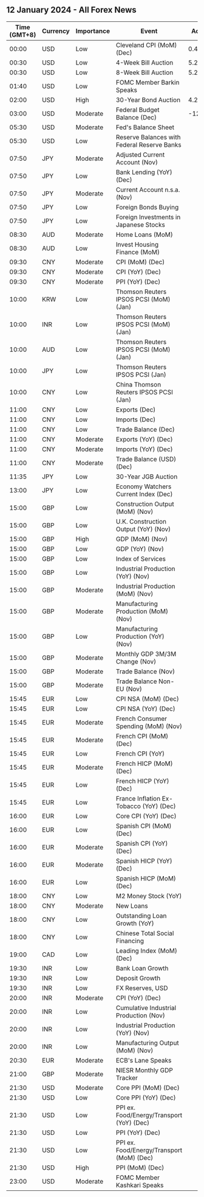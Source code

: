 ## 12 January 2024 - All Forex News

| Time (GMT+8) | Currency | Importance | Event | Actual | Forecast | Previous |
|------|----------|------------|-------|--------|----------|----------|
| 00:00 | USD | Low | Cleveland CPI (MoM) (Dec) | 0.4% |  | 0.4% |
| 00:30 | USD | Low | 4-Week Bill Auction | 5.280% |  | 5.290% |
| 00:30 | USD | Low | 8-Week Bill Auction | 5.275% |  | 5.285% |
| 01:40 | USD | Low | FOMC Member Barkin Speaks |  |  |  |
| 02:00 | USD | High | 30-Year Bond Auction | 4.229% |  | 4.344% |
| 03:00 | USD | Moderate | Federal Budget Balance (Dec) | -129.0B | -65.3B | -314.0B |
| 05:30 | USD | Moderate | Fed's Balance Sheet |  |  | 7,681B |
| 05:30 | USD | Low | Reserve Balances with Federal Reserve Banks |  |  | 3.459T |
| 07:50 | JPY | Moderate | Adjusted Current Account (Nov) |  | 2.18T | 2.62T |
| 07:50 | JPY | Low | Bank Lending (YoY) (Dec) |  | 2.7% | 2.8% |
| 07:50 | JPY | Moderate | Current Account n.s.a. (Nov) |  | 2.385T | 2.583T |
| 07:50 | JPY | Low | Foreign Bonds Buying |  |  | -167.4B |
| 07:50 | JPY | Low | Foreign Investments in Japanese Stocks |  |  | -120.0B |
| 08:30 | AUD | Moderate | Home Loans (MoM) |  | 0.0% | 5.6% |
| 08:30 | AUD | Low | Invest Housing Finance (MoM) |  |  | 5.0% |
| 09:30 | CNY | Moderate | CPI (MoM) (Dec) |  | 0.2% | -0.5% |
| 09:30 | CNY | Moderate | CPI (YoY) (Dec) |  | -0.4% | -0.5% |
| 09:30 | CNY | Moderate | PPI (YoY) (Dec) |  | -2.6% | -3.0% |
| 10:00 | KRW | Low | Thomson Reuters IPSOS PCSI (MoM) (Jan) |  |  | 39.05 |
| 10:00 | INR | Low | Thomson Reuters IPSOS PCSI (MoM) (Jan) |  |  | 64.31 |
| 10:00 | AUD | Low | Thomson Reuters IPSOS PCSI (MoM) (Jan) |  |  | 47.39 |
| 10:00 | JPY | Low | Thomson Reuters IPSOS PCSI (Jan) |  |  | 37.52 |
| 10:00 | CNY | Low | China Thomson Reuters IPSOS PCSI (Jan) |  |  | 71.41 |
| 11:00 | CNY | Low | Exports (Dec) |  |  | 1.70M |
| 11:00 | CNY | Low | Imports (Dec) |  |  | 0.60M |
| 11:00 | CNY | Low | Trade Balance (Dec) |  | 520.00B | 490.82B |
| 11:00 | CNY | Moderate | Exports (YoY) (Dec) |  | 1.7% | 0.5% |
| 11:00 | CNY | Moderate | Imports (YoY) (Dec) |  | 0.3% | -0.6% |
| 11:00 | CNY | Moderate | Trade Balance (USD) (Dec) |  | 74.75B | 68.39B |
| 11:35 | JPY | Low | 30-Year JGB Auction |  |  | 1.623% |
| 13:00 | JPY | Low | Economy Watchers Current Index (Dec) |  | 49.9 | 49.5 |
| 15:00 | GBP | Low | Construction Output (MoM) (Nov) |  | 0.4% | -0.5% |
| 15:00 | GBP | Low | U.K. Construction Output (YoY) (Nov) |  | 1.3% | 1.1% |
| 15:00 | GBP | High | GDP (MoM) (Nov) |  | 0.2% | -0.3% |
| 15:00 | GBP | Low | GDP (YoY) (Nov) |  | 0.2% | 0.3% |
| 15:00 | GBP | Low | Index of Services |  | 0.1% | 0.1% |
| 15:00 | GBP | Low | Industrial Production (YoY) (Nov) |  | 0.7% | 0.4% |
| 15:00 | GBP | Moderate | Industrial Production (MoM) (Nov) |  | 0.3% | -0.8% |
| 15:00 | GBP | Moderate | Manufacturing Production (MoM) (Nov) |  | 0.3% | -1.1% |
| 15:00 | GBP | Low | Manufacturing Production (YoY) (Nov) |  | 1.7% | 0.8% |
| 15:00 | GBP | Moderate | Monthly GDP 3M/3M Change (Nov) |  | -0.1% | 0.0% |
| 15:00 | GBP | Moderate | Trade Balance (Nov) |  | -15.70B | -17.03B |
| 15:00 | GBP | Moderate | Trade Balance Non-EU (Nov) |  |  | -4.83B |
| 15:45 | EUR | Low | CPI NSA (MoM) (Dec) |  |  | 0.10% |
| 15:45 | EUR | Low | CPI NSA (YoY) (Dec) |  |  | 3.70% |
| 15:45 | EUR | Moderate | French Consumer Spending (MoM) (Nov) |  | -0.1% | -0.9% |
| 15:45 | EUR | Moderate | French CPI (MoM) (Dec) |  | 0.1% | -0.2% |
| 15:45 | EUR | Low | French CPI (YoY) |  | 3.7% | 3.5% |
| 15:45 | EUR | Moderate | French HICP (MoM) (Dec) |  | 0.1% | -0.2% |
| 15:45 | EUR | Low | French HICP (YoY) (Dec) |  | 4.1% | 3.9% |
| 15:45 | EUR | Low | France Inflation Ex-Tobacco (YoY) (Dec) |  |  | 3.30% |
| 16:00 | EUR | Low | Core CPI (YoY) (Dec) |  |  | 4.5% |
| 16:00 | EUR | Low | Spanish CPI (MoM) (Dec) |  | 0.0% | -0.3% |
| 16:00 | EUR | Moderate | Spanish CPI (YoY) (Dec) |  | 3.1% | 3.2% |
| 16:00 | EUR | Moderate | Spanish HICP (YoY) (Dec) |  | 3.3% | 3.3% |
| 16:00 | EUR | Low | Spanish HICP (MoM) (Dec) |  | 0.0% | -0.5% |
| 18:00 | CNY | Low | M2 Money Stock (YoY) |  | 10.1% | 10.0% |
| 18:00 | CNY | Moderate | New Loans |  | 1,400.0B | 1,090.0B |
| 18:00 | CNY | Low | Outstanding Loan Growth (YoY) |  | 10.8% | 10.8% |
| 18:00 | CNY | Low | Chinese Total Social Financing |  | 2,200.0B | 2,450.0B |
| 19:00 | CAD | Low | Leading Index (MoM) (Dec) |  |  | -0.01% |
| 19:30 | INR | Low | Bank Loan Growth |  |  | 20.2% |
| 19:30 | INR | Low | Deposit Growth |  |  | 14.0% |
| 19:30 | INR | Low | FX Reserves, USD |  |  | 623.20B |
| 20:00 | INR | Moderate | CPI (YoY) (Dec) |  | 5.87% | 5.55% |
| 20:00 | INR | Low | Cumulative Industrial Production (Nov) |  |  | 6.90% |
| 20:00 | INR | Low | Industrial Production (YoY) (Nov) |  | 4.0% | 11.7% |
| 20:00 | INR | Low | Manufacturing Output (MoM) (Nov) |  |  | 10.4% |
| 20:30 | EUR | Moderate | ECB's Lane Speaks |  |  |  |
| 21:00 | GBP | Moderate | NIESR Monthly GDP Tracker |  |  | -0.1% |
| 21:30 | USD | Moderate | Core PPI (MoM) (Dec) |  | 0.2% | 0.0% |
| 21:30 | USD | Low | Core PPI (YoY) (Dec) |  | 1.9% | 2.0% |
| 21:30 | USD | Low | PPI ex. Food/Energy/Transport (YoY) (Dec) |  |  | 2.5% |
| 21:30 | USD | Low | PPI (YoY) (Dec) |  | 1.3% | 0.9% |
| 21:30 | USD | Low | PPI ex. Food/Energy/Transport (MoM) (Dec) |  |  | 0.1% |
| 21:30 | USD | High | PPI (MoM) (Dec) |  | 0.1% | 0.0% |
| 23:00 | USD | Moderate | FOMC Member Kashkari Speaks |  |  |  |
